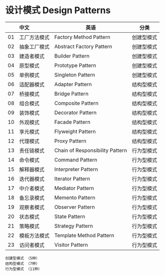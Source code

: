 # 设计模式 Design Patterns

|      | 中文         | 英语                     | 分类       |
| :--: | :----------- | ------------------------ | ---------- |
|  01  | 工厂方法模式 | Factory Method Pattern   | 创建型模式 |
|  02  | 抽象工厂模式 | Abstract Factory Pattern | 创建型模式 |
|  03  | 建造者模式  | Builder Pattern          | 创建型模式 |
|  04  | 原型模式    | Prototype Pattern        | 创建型模式 |
|  05  | 单例模式 | Singleton Pattern        | 创建型模式 |
|  06  | 适配器模式   | Adapter Pattern | 结构型模式 |
|  07  | 桥接模式 | Bridge Pattern | 结构型模式 |
|  08  | 组合模式 | Composite Pattern | 结构型模式 |
|  09  | 装饰模式 | Decorator Pattern | 结构型模式 |
|  10  | 外观模式 | Facade Pattern | 结构型模式 |
|  11  | 享元模式 | Flyweight Pattern | 结构型模式 |
|  12  | 代理模式 | Proxy Pattern | 结构型模式 |
|  13  | 责任链模式 | Chain of Responsibility Pattern | 行为型模式 |
|  14  | 命令模式 | Command Pattern | 行为型模式 |
|  15  | 解释器模式 | Interpreter Pattern | 行为型模式 |
|  16  | 迭代器模式 | Iterator Pattern | 行为型模式 |
|  17  | 中介者模式 | Mediator Pattern | 行为型模式 |
|  18  | 备忘录模式 | Memento Pattern | 行为型模式 |
|  19  | 观察者模式 | Observer Pattern | 行为型模式 |
|  20  | 状态模式 | State Pattern | 行为型模式 |
|  21  | 策略模式 | Strategy Pattern | 行为型模式 |
|  22  | 模板方法模式 | Template Method Pattern | 行为型模式 |
|  23  | 访问者模式 | Visitor Pattern | 行为型模式 |

```
创建型模式 （5种）
结构型模式 （7种）
行为型模式 （11种）
```










